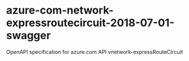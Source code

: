 # azure-com-network-expressroutecircuit-2018-07-01-swagger
OpenAPI specification for azure.com API vnetwork-expressRouteCircuit
